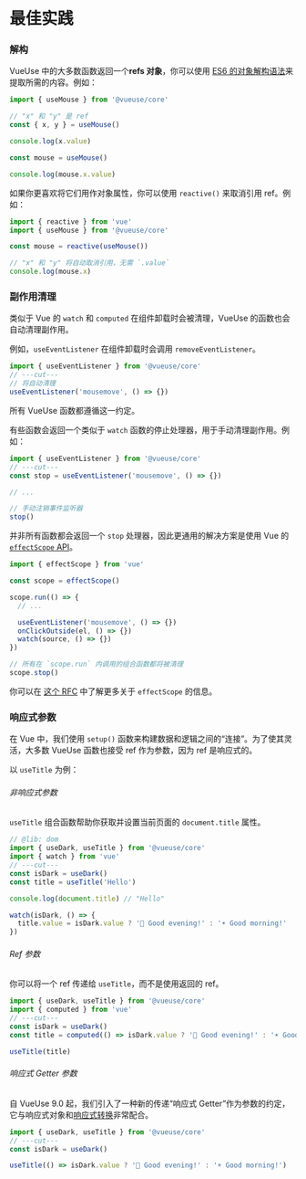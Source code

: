 # 最佳实践

### 解构

VueUse 中的大多数函数返回一个**refs 对象**，你可以使用 [ES6 的对象解构语法](https://developer.mozilla.org/zh-CN/docs/Web/JavaScript/Reference/Operators/Destructuring_assignment)来提取所需的内容。例如：

```ts twoslash
import { useMouse } from '@vueuse/core'

// "x" 和 "y" 是 ref
const { x, y } = useMouse()

console.log(x.value)

const mouse = useMouse()

console.log(mouse.x.value)
```

如果你更喜欢将它们用作对象属性，你可以使用 `reactive()` 来取消引用 ref。例如：

```ts twoslash
import { reactive } from 'vue'
import { useMouse } from '@vueuse/core'

const mouse = reactive(useMouse())

// "x" 和 "y" 将自动取消引用，无需 `.value`
console.log(mouse.x)
```

### 副作用清理

类似于 Vue 的 `watch` 和 `computed` 在组件卸载时会被清理，VueUse 的函数也会自动清理副作用。

例如，`useEventListener` 在组件卸载时会调用 `removeEventListener`。

```ts twoslash
import { useEventListener } from '@vueuse/core'
// ---cut---
// 将自动清理
useEventListener('mousemove', () => {})
```

所有 VueUse 函数都遵循这一约定。

有些函数会返回一个类似于 `watch` 函数的停止处理器，用于手动清理副作用。例如：

```ts twoslash
import { useEventListener } from '@vueuse/core'
// ---cut---
const stop = useEventListener('mousemove', () => {})

// ...

// 手动注销事件监听器
stop()
```

并非所有函数都会返回一个 `stop` 处理器，因此更通用的解决方案是使用 Vue 的 [`effectScope` API](https://cn.vuejs.org/api/reactivity-advanced#effectscope)。

```ts
import { effectScope } from 'vue'

const scope = effectScope()

scope.run(() => {
  // ...

  useEventListener('mousemove', () => {})
  onClickOutside(el, () => {})
  watch(source, () => {})
})

// 所有在 `scope.run` 内调用的组合函数都将被清理
scope.stop()
```

你可以在 [这个 RFC](https://github.com/vuejs/rfcs/blob/master/active-rfcs/0041-reactivity-effect-scope.md) 中了解更多关于 `effectScope` 的信息。

### 响应式参数

在 Vue 中，我们使用 `setup()` 函数来构建数据和逻辑之间的“连接”。为了使其灵活，大多数 VueUse 函数也接受 ref 作为参数，因为 ref 是响应式的。

以 `useTitle` 为例：

###### 非响应式参数

`useTitle` 组合函数帮助你获取并设置当前页面的 `document.title` 属性。

```ts twoslash
// @lib: dom
import { useDark, useTitle } from '@vueuse/core'
import { watch } from 'vue'
// ---cut---
const isDark = useDark()
const title = useTitle('Hello')

console.log(document.title) // "Hello"

watch(isDark, () => {
  title.value = isDark.value ? '🌙 Good evening!' : '☀️ Good morning!'
})
```

###### Ref 参数

你可以将一个 ref 传递给 `useTitle`，而不是使用返回的 ref。

```ts twoslash
import { useDark, useTitle } from '@vueuse/core'
import { computed } from 'vue'
// ---cut---
const isDark = useDark()
const title = computed(() => isDark.value ? '🌙 Good evening!' : '☀️ Good morning!')

useTitle(title)
```

###### 响应式 Getter 参数

自 VueUse 9.0 起，我们引入了一种新的传递“响应式 Getter”作为参数的约定，它与响应式对象和[响应式转换](https://cn.vuejs.org/guide/extras/reactivity-transform)非常配合。

```ts twoslash
import { useDark, useTitle } from '@vueuse/core'
// ---cut---
const isDark = useDark()

useTitle(() => isDark.value ? '🌙 Good evening!' : '☀️ Good morning!')
```
